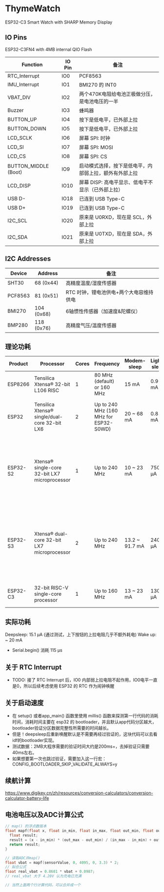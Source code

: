 # ThymeWatch
ESP32-C3 Smart Watch with SHARP Memory Display


## IO Pins

ESP32-C3FN4 with 4MB internal QIO Flash

| Function | IO Pin | 备注 |
| -- | -- | -- |
| RTC_Interrupt | IO0 | PCF8563 |
| IMU_Interrupt | IO1 | BMI270 的 INT0 |
| VBAT_DIV | IO2 | 两个470K电阻给电池正极做分压，是电池电压的一半 |
| Buzzer | IO3 | 蜂鸣器 |
| BUTTON_UP | IO4 | 按下是低电平，已外部上拉 |
| BUTTON_DOWN | IO5 | 按下是低电平，已外部上拉 |
| LCD_SCLK | IO6 | 屏幕 SPI: 时钟 |
| LCD_SI | IO7 | 屏幕 SPI: MOSI |
| LCD_CS | IO8 | 屏幕 SPI: CS |
| BUTTON_MIDDLE (Boot) | IO9 | 启动模式选择，按下是低电平，内部弱上拉，额外有外部上拉 |
| LCD_DISP | IO10 | 屏幕 DISP: 高电平显示、低电平不显示（已外部上拉） |
| USB D- | IO18 | 已连到 USB Type-C |
| USB D+ | IO19 | 已连到 USB Type-C |
| I2C_SCL | IO20 | 原来是 U0RXD，现在是 SCL，外部上拉 |
| I2C_SDA | IO21 | 原来是 U0TXD，现在是 SDA，外部上拉 |


## I2C Addresses



| Device | Address | 备注 |
| -- | -- | -- |
| SHT30 | 68 (0x44) | 高精度温度/湿度传感器 |
| PCF8563 | 81 (0x51) | RTC 时钟，锂电池供电+两个大电容维持供电 |
| BMI270 | 104 (0x68)| 6轴惯性传感器（加速度&陀螺仪） |
| BMP280 | 118 (0x76)| 高精度气压/温度传感器 |


## 理论功耗

| Product | Processor | Cores |Frequency | Modem-sleep | Light-sleep | Deep-sleep |
| --|--|--| - | -| -| - |
| ESP8266 | Tensilica Xtensa® 32-bit L106 RISC| 1| 80 MHz (default) or 160 MHz | 15 mA | 0.9 mA| 20 µA |
| ESP32 | Tensilica Xtensa® single/dual-core 32-bit LX6 | 2 | Up to 240 MHz (160 MHz for ESP32-S0WD)| 20 ~ 68 mA | 0.8 mA | RTC timer + RTC memory: 10 µA<br>RTC timer only: 5 µA|
| ESP32-S2 | Xtensa® single-core 32-bit LX7 microprocessor | 1 | Up to 240 MHz | 10 ~ 23 mA | 750 µA | ULP sensor-monitored pattern: 22 µA<br>RTC timer + RTC memory: 25 µA<br>RTC timer only: 20 µA |
| ESP32-S3 | Xtensa® dual-core 32-bit LX7 microprocessor | 2 | Up to 240 MHz | 13.2 ~ 91.7 mA | 240 µA | RTC memory and RTC peripherals: 8 µA<br>RTC memory, RTC peripherals are powered down: 7 µA |
| ESP32-C3 | 32-­bit RISC-­V single-­core processor | 1 | Up to 160 MHz | 13 ~ 23 mA | 130 µA | RTC timer + RTC memory: 5 µA |

## 实际功耗
Deepsleep: 15.1 µA (通过测试，上下按钮的上拉电阻几乎不额外耗电)
Wake up: ~ 20 mA

* Serial.begin() 消耗 115 µs

## 关于 RTC Interrupt

* TODO: 接了 RTC Interrupt 后，IO0 内部弱上拉电阻不起作用，IO0电平一直是0，所以后续考虑使用 ESP32 的 RTC 作为闹钟唤醒

## 关于启动速度

* 在 setup() 或者app_main() 函数里使用 millis() 函数来探测第一行代码的消耗时间，消耗时间主要在 esp32 的 bootloader，并且默认app代码分区越大，bootloader验证分区数据完整性所需要的时间越长。
* 但是！deepsleep后重新唤醒默认是不需要再经过验证的，这块代码可以去看idf的bootloader实现。
* 测试数据：2MB大程序需要的验证时间大约是200ms+，去掉验证只需要40ms左右。
* 如果想要第一次也跳过验证，需要加入这一行宏：
CONFIG_BOOTLOADER_SKIP_VALIDATE_ALWAYS=y

## 续航计算

https://www.digikey.cn/zh/resources/conversion-calculators/conversion-calculator-battery-life

## 电池电压以及ADC计算公式

```C++
// map() 的浮点数版本
float mapf(float x, float in_min, float in_max, float out_min, float out_max) {
  float result;
  result = (x - in_min) * (out_max - out_min) / (in_max - in_min) + out_min;
  return result;
}

// 读取ADC并map()
float vbat = mapf(sensorValue, 0, 4095, 0, 3.3) * 2;
// 拟合公式
float real_vbat = 0.8681 * vbat + 0.0987;
// real_vbat 大于 4.20V 认为充电已充满

// 当然上面两个行计算代码，可以合并成一个
```
